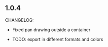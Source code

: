 ## 1.0.4

CHANGELOG:
- Fixed pan drawing outside a container 

* TODO: export in different formats and colors
